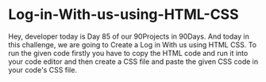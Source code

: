 # Log-in-With-us-using-HTML-CSS
Hey, developer today is Day 85 of our 90Projects in 90Days. And today in this challenge, we are going to Create a Log in With us using HTML CSS.  To run the given code firstly you have to copy the HTML code and run it into your code editor and then create a CSS file and paste the given CSS code in your code's CSS file.
